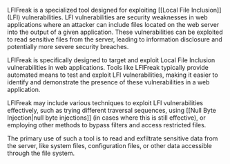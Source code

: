 LFIFreak is a specialized tool designed for exploiting [[Local File Inclusion]] (LFI) vulnerabilities. LFI vulnerabilities are security weaknesses in web applications where an attacker can include files located on the web server into the output of a given application. These vulnerabilities can be exploited to read sensitive files from the server, leading to information disclosure and potentially more severe security breaches.

LFIFreak is specifically designed to target and exploit Local File Inclusion vulnerabilities in web applications. Tools like LFIFreak typically provide automated means to test and exploit LFI vulnerabilities, making it easier to identify and demonstrate the presence of these vulnerabilities in a web application.

LFIFreak may include various techniques to exploit LFI vulnerabilities effectively, such as trying different traversal sequences, using [[Null Byte Injection|null byte injections]] (in cases where this is still effective), or employing other methods to bypass filters and access restricted files.

The primary use of such a tool is to read and exfiltrate sensitive data from the server, like system files, configuration files, or other data accessible through the file system.

